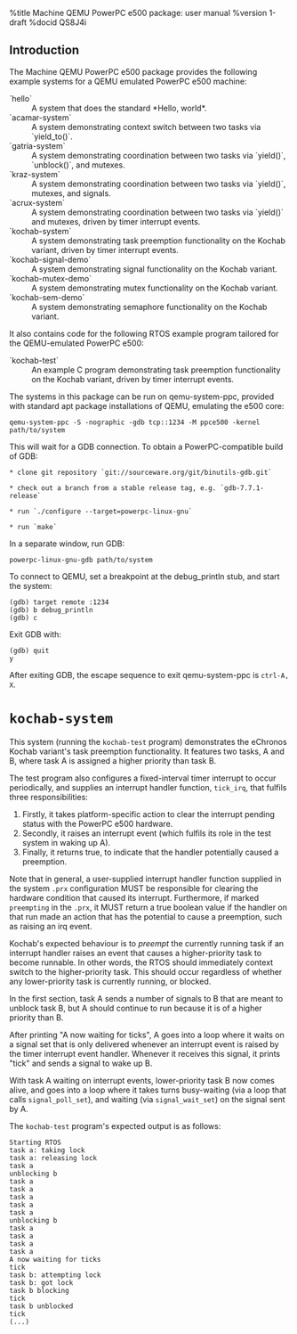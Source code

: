 %title Machine QEMU PowerPC e500 package: user manual
%version 1-draft
%docid QS8J4i

Introduction
-------------

The Machine QEMU PowerPC e500 package provides the following example systems for a QEMU emulated PowerPC e500 machine:

<dl>
  <dt>`hello`</dt>
  <dd>A system that does the standard *Hello, world*.</dt>

  <dt>`acamar-system`</dt>
  <dd>A system demonstrating context switch between two tasks via `yield_to()`.</dt>

  <dt>`gatria-system`</dt>
  <dd>A system demonstrating coordination between two tasks via `yield()`, `unblock()`, and mutexes.</dt>

  <dt>`kraz-system`</dt>
  <dd>A system demonstrating coordination between two tasks via `yield()`, mutexes, and signals.</dt>

  <dt>`acrux-system`</dt>
  <dd>A system demonstrating coordination between two tasks via `yield()` and mutexes, driven by timer interrupt events.</dt>

  <dt>`kochab-system`</dt>
  <dd>A system demonstrating task preemption functionality on the Kochab variant, driven by timer interrupt events.</dt>

  <dt>`kochab-signal-demo`</dt>
  <dd>A system demonstrating signal functionality on the Kochab variant.</dt>

  <dt>`kochab-mutex-demo`</dt>
  <dd>A system demonstrating mutex functionality on the Kochab variant.</dt>

  <dt>`kochab-sem-demo`</dt>
  <dd>A system demonstrating semaphore functionality on the Kochab variant.</dt>
</dl>

It also contains code for the following RTOS example program tailored for the QEMU-emulated PowerPC e500:

<dl>
  <dt>`kochab-test`</dt>
  <dd>An example C program demonstrating task preemption functionality on the Kochab variant, driven by timer interrupt events.</dd>
</dl>

The systems in this package can be run on qemu-system-ppc, provided with standard apt package installations of QEMU, emulating the e500 core:

    qemu-system-ppc -S -nographic -gdb tcp::1234 -M ppce500 -kernel path/to/system

This will wait for a GDB connection.
To obtain a PowerPC-compatible build of GDB:

    * clone git repository `git://sourceware.org/git/binutils-gdb.git`

    * check out a branch from a stable release tag, e.g. `gdb-7.7.1-release`

    * run `./configure --target=powerpc-linux-gnu`

    * run `make`

In a separate window, run GDB:

    powerpc-linux-gnu-gdb path/to/system

To connect to QEMU, set a breakpoint at the debug_println stub, and start the system:

    (gdb) target remote :1234
    (gdb) b debug_println
    (gdb) c

Exit GDB with:

    (gdb) quit
    y

After exiting GDB, the escape sequence to exit qemu-system-ppc is `ctrl-A, X`.


`kochab-system`
===============

This system (running the `kochab-test` program) demonstrates the eChronos Kochab variant's task preemption functionality.
It features two tasks, A and B, where task A is assigned a higher priority than task B.

The test program also configures a fixed-interval timer interrupt to occur periodically, and supplies an interrupt handler function, `tick_irq`, that fulfils three responsibilities:

1. Firstly, it takes platform-specific action to clear the interrupt pending status with the PowerPC e500 hardware.
2. Secondly, it raises an interrupt event (which fulfils its role in the test system in waking up A).
3. Finally, it returns true, to indicate that the handler potentially caused a preemption.

Note that in general, a user-supplied interrupt handler function supplied in the system `.prx` configuration MUST be responsible for clearing the hardware condition that caused its interrupt.
Furthermore, if marked `preempting` in the `.prx`, it MUST return a true boolean value if the handler on that run made an action that has the potential to cause a preemption, such as raising an irq event.

Kochab's expected behaviour is to *preempt* the currently running task if an interrupt handler raises an event that causes a higher-priority task to become runnable.
In other words, the RTOS should immediately context switch to the higher-priority task.
This should occur regardless of whether any lower-priority task is currently running, or blocked.

In the first section, task A sends a number of signals to B that are meant to unblock task B, but A should continue to run because it is of a higher priority than B.

After printing "A now waiting for ticks", A goes into a loop where it waits on a signal set that is only delivered whenever an interrupt event is raised by the timer interrupt event handler.
Whenever it receives this signal, it prints "tick" and sends a signal to wake up B.

With task A waiting on interrupt events, lower-priority task B now comes alive, and goes into a loop where it takes turns busy-waiting (via a loop that calls `signal_poll_set`), and waiting (via `signal_wait_set`) on the signal sent by A.

The `kochab-test` program's expected output is as follows:

    Starting RTOS
    task a: taking lock
    task a: releasing lock
    task a
    unblocking b
    task a
    task a
    task a
    task a
    task a
    unblocking b
    task a
    task a
    task a
    task a
    A now waiting for ticks
    tick
    task b: attempting lock
    task b: got lock
    task b blocking
    tick
    task b unblocked
    tick
    (...)
